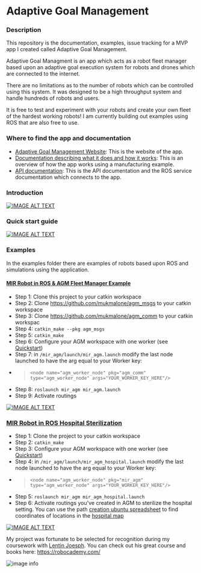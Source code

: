 # Adaptive Goal Management #

### Description ###

This repository is the documentation, examples, issue tracking for a MVP app I created called Adaptive Goal Management.

Adaptive Goal Managment is an app which acts as a robot fleet manager based upon an adaptive goal execution system for robots and drones which are connected to the internet.  

There are no limitations as to the number of robots which can be controlled using this system.  It was designed to be a high throughput system and handle hundreds of robots and users.

It is free to test and experiment with your robots and create your own fleet of the hardest working robots!  I am currently building out examples using ROS that are also free to use.

### Where to find the app and documentation ###

- [Adaptive Goal Management Website](https://adaptive-goal-management.herokuapp.com/): This is the website of the app. 
- [Documentation describing what it does and how it works](https://github.com/mukmalone/AdpativeGoalManagement/blob/master/documentation/Adaptive%20Goal%20Management-Overview.pdf): This is an overview of how the app works using a manufacturing example.
- [API documentation](https://github.com/mukmalone/AdpativeGoalManagement/blob/master/documentation/API_Documentation.md): This is the API documentation and the ROS service documentation which connects to the app.

### Introduction ###
[![IMAGE ALT TEXT](http://img.youtube.com/vi/hbpWmQUFGMc/0.jpg)](https://youtu.be/hbpWmQUFGMc "Robotic Adaptive Goal Managment - Introduction")

### Quick start guide ###
[![IMAGE ALT TEXT](http://img.youtube.com/vi/ex2v6yrXj6A/0.jpg)](https://youtu.be/ex2v6yrXj6A "AGM Quick Start")

### Examples ###
In the examples folder there are examples of robots based upon ROS and simulations using the application.

#### [MIR Robot in ROS & AGM Fleet Manager Example](https://github.com/mukmalone/AdpativeGoalManagement/tree/master/examples/mir_robot) ####

- Step 1: Clone this project to your catkin workspace
- Step 2: Clone https://github.com/mukmalone/agm_msgs to your catkin workspace
- Step 3: Clone https://github.com/mukmalone/agm_comm to your catkin workspac
- Step 4: `catkin_make --pkg agm_msgs`
- Step 5: `catkin_make`
- Step 6: Configure your AGM workspace with one worker (see [Quickstart](https://www.youtube.com/watch?v=ex2v6yrXj6A&feature=youtu.be))
- Step 7: in `/mir_agm/launch/mir_agm.launch` modify the last node launched to have the arg equal to your Worker key:
- > `<node name="agm_worker_node" pkg="agm_comm" type="agm_worker_node" args="YOUR_WORKER_KEY_HERE"/>`
- Step 8: `roslaunch mir_agm mir_agm.launch`
- Step 9: Activate routings

[![IMAGE ALT TEXT](http://img.youtube.com/vi/ErKl_EgNA28/0.jpg)](https://youtu.be/ErKl_EgNA28 "MIR Robot in ROS & Adaptive Goal Management Implementation")

### [MIR Robot in ROS Hospital Sterilization](https://github.com/mukmalone/AdpativeGoalManagement/tree/master/examples/mir_robot/mir_agm/launch) ###
- Step 1: Clone the project to your catkin workspace
- Step 2: `catkin_make`
- Step 3: Configure your AGM workspace with one worker (see [Quickstart](https://www.youtube.com/watch?v=ex2v6yrXj6A&feature=youtu.be))
- Step 4: in `/mir_agm/launch/mir_agm_hospital.launch` modify the last node launched to have the arg equal to your Worker key:
- > `<node name="agm_worker_node" pkg="mir_agm" type="agm_worker_node" args="YOUR_WORKER_KEY_HERE"/>`
- Step 5: `roslaunch mir_agm mir_agm_hospital.launch`
- Step 6: Activate routings you've created in AGM to sterilize the hospital setting.  You can use the path [creation ubuntu spreadsheet](https://github.com/mukmalone/AdpativeGoalManagement/blob/master/documentation/path_building_v1.ods) to find coordinates of locations in the [hospital map](https://github.com/mukmalone/AdpativeGoalManagement/tree/master/examples/mir_robot/mir_agm/maps)

[![IMAGE ALT TEXT](http://img.youtube.com/vi/WQkUFjGvlpc/0.jpg)](https://youtu.be/WQkUFjGvlpc "ROS Hector Mapping using MIR in hospital setting")

My project was fortunate to be selected for recognition during my coursework with [Lentin Joesph](https://www.linkedin.com/in/lentinjoseph/).  You can check out his great course and books here: https://robocademy.com/

![image info](./documentation/pictures/4.png)

